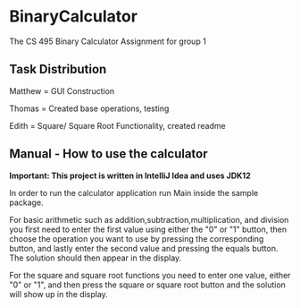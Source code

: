 # BinaryCalculator 
The CS 495 Binary Calculator Assignment for group 1
## Task Distribution
Matthew = GUI Construction 

Thomas = Created base operations, testing

Edith = Square/ Square Root Functionality, created readme

## Manual - How to use the calculator
**Important: This project is written in IntelliJ Idea and uses JDK12**

In order to run the calculator application run Main inside the sample package.

For basic arithmetic such as addition,subtraction,multiplication, and division you first need to enter the first value using either 
the "0" or "1" button, then choose the operation you want to use by pressing the corresponding button, and lastly enter the second 
value and pressing the equals button. The solution should then appear in the display.

For the square and square root functions you need to enter one value, either "0" or "1", and then press the square or square root 
button and the solution will show up in the display. 
